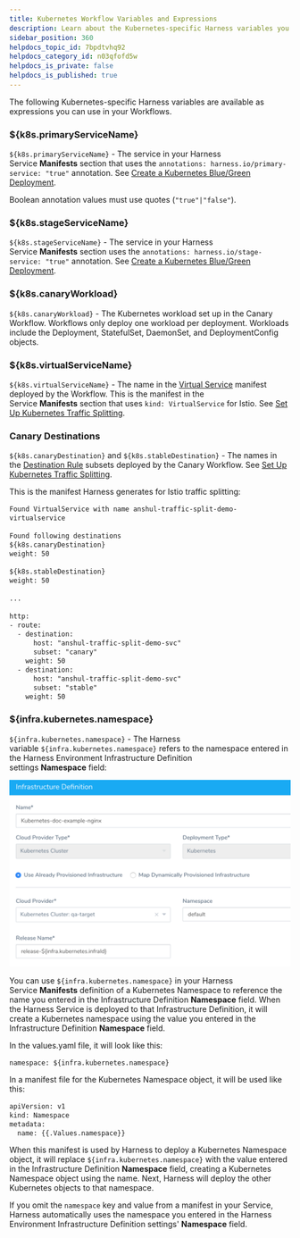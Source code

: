 ```yaml
---
title: Kubernetes Workflow Variables and Expressions
description: Learn about the Kubernetes-specific Harness variables you can use in your Workflows.
sidebar_position: 360 
helpdocs_topic_id: 7bpdtvhq92
helpdocs_category_id: n03qfofd5w
helpdocs_is_private: false
helpdocs_is_published: true
---
```


The following Kubernetes-specific Harness variables are available as expressions you can use in your Workflows.

### ${k8s.primaryServiceName}

`${k8s.primaryServiceName}` - The service in your Harness Service **Manifests** section that uses the `annotations: harness.io/primary-service: "true"` annotation. See [Create a Kubernetes Blue/Green Deployment](/article/ukftzrngr1-create-a-kubernetes-blue-green-deployment).

Boolean annotation values must use quotes (`"true"|"false"`).

### ${k8s.stageServiceName}

`${k8s.stageServiceName}` - The service in your Harness Service **Manifests** section uses the `annotations: harness.io/stage-service: "true"` annotation. See [Create a Kubernetes Blue/Green Deployment](/article/ukftzrngr1-create-a-kubernetes-blue-green-deployment).

### ${k8s.canaryWorkload}

`${k8s.canaryWorkload}` - The Kubernetes workload set up in the Canary Workflow. Workflows only deploy one workload per deployment. Workloads include the Deployment, StatefulSet, DaemonSet, and DeploymentConfig objects.

### ${k8s.virtualServiceName}

`${k8s.virtualServiceName}` - The name in the [Virtual Service](https://istio.io/docs/reference/config/networking/v1alpha3/virtual-service/) manifest deployed by the Workflow. This is the manifest in the Service **Manifests** section that uses `kind: VirtualService` for Istio. See [Set Up Kubernetes Traffic Splitting](/article/1qfb4gh9e8-set-up-kubernetes-traffic-splitting).

### Canary Destinations

`${k8s.canaryDestination}` and `${k8s.stableDestination}` - The names in the [Destination Rule](https://istio.io/docs/reference/config/networking/v1alpha3/destination-rule/) subsets deployed by the Canary Workflow. See [Set Up Kubernetes Traffic Splitting](/article/1qfb4gh9e8-set-up-kubernetes-traffic-splitting).

This is the manifest Harness generates for Istio traffic splitting:


```
Found VirtualService with name anshul-traffic-split-demo-virtualservice  
  
Found following destinations  
${k8s.canaryDestination}  
weight: 50  
  
${k8s.stableDestination}  
weight: 50  
  
...  
  
http:  
- route:  
  - destination:  
      host: "anshul-traffic-split-demo-svc"  
      subset: "canary"  
    weight: 50  
  - destination:  
      host: "anshul-traffic-split-demo-svc"  
      subset: "stable"  
    weight: 50
```
### ${infra.kubernetes.namespace}

`${infra.kubernetes.namespace}` - The Harness variable `${infra.kubernetes.namespace}` refers to the namespace entered in the Harness Environment Infrastructure Definition settings **Namespace** field:

![](./static/workflow-variables-expressions-52.png)

You can use `${infra.kubernetes.namespace}` in your Harness Service **Manifests** definition of a Kubernetes Namespace to reference the name you entered in the Infrastructure Definition **Namespace** field. When the Harness Service is deployed to that Infrastructure Definition, it will create a Kubernetes namespace using the value you entered in the Infrastructure Definition **Namespace** field.

In the values.yaml file, it will look like this:


```
namespace: ${infra.kubernetes.namespace}
```
In a manifest file for the Kubernetes Namespace object, it will be used like this:


```
apiVersion: v1  
kind: Namespace  
metadata:  
  name: {{.Values.namespace}}
```
When this manifest is used by Harness to deploy a Kubernetes Namespace object, it will replace `${infra.kubernetes.namespace}` with the value entered in the Infrastructure Definition **Namespace** field, creating a Kubernetes Namespace object using the name. Next, Harness will deploy the other Kubernetes objects to that namespace.

If you omit the `namespace` key and value from a manifest in your Service, Harness automatically uses the namespace you entered in the Harness Environment Infrastructure Definition settings' **Namespace** field.